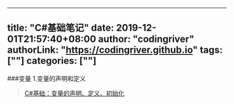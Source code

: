 ﻿
---
title: "C#基础笔记"
date: 2019-12-01T21:57:40+08:00
author: "codingriver"
authorLink: "https://codingriver.github.io"
 tags: [""]
categories: [""]
---

<!--more-->


###变量
1.变量的声明和定义
> [C#基础：变量的声明、定义、初始化](http://www.cnblogs.com/zhouxiuquan/archive/2010/12/21/1912397.html)

